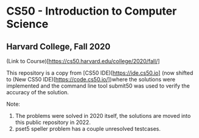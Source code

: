 # CS50 - Introduction to Computer Science

## Harvard College, Fall 2020

(Link to Course)[https://cs50.harvard.edu/college/2020/fall/]

This repository is a copy from [CS50 IDE)[https://ide.cs50.io] (now shifted to (New CS50 IDE)[https://code.cs50.io/])where the solutions were implemented and the command line tool submit50 was used to verify the accuracy of the solution.

Note:
1. The problems were solved in 2020 itself, the solutions are moved into this public repository in 2022.
2. pset5 speller problem has a couple unresolved testcases.